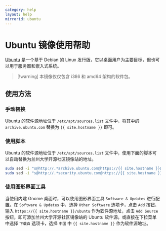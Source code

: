 ```yaml
---
category: help
layout: help
mirrorid: ubuntu
---
```


# Ubuntu 镜像使用帮助

[Ubuntu](https://ubuntu.com/) 是一个基于 Debian 的 Linux 发行版，它以桌面用户为主要目标，但也可以用于服务器和嵌入式系统。

> [!warning] 本镜像仅仅包含 i386 和 amd64 架构的软件包。

## 使用方法

<!-- tabs:start -->

### **手动替换**

Ubuntu 的软件源地址位于 `/etc/apt/sources.list` 文件中，将其中的 `archive.ubuntu.com` 替换为 `{{ site.hostname }}` 即可。

### **使用脚本**

Ubuntu 的软件源地址位于 `/etc/apt/sources.list` 文件中，使用下面的脚本可以自动替换为兰州大学开源社区镜像站的地址。

```bash
sudo sed -i "s@http://.*archive.ubuntu.com@https://{{ site.hostname }}@g" /etc/apt/sources.list
sudo sed -i "s@http://.*security.ubuntu.com@https://{{ site.hostname }}@g" /etc/apt/sources.list
```

### **使用图形界面工具**

当使用内建 Gnome 桌面时，可以使用图形界面工具 `Software & Updates` 进行配置。在 `Software & Updates` 中，选择 `Other Software` 选项卡，点击 `Add` 按钮，输入 `https://{{ site.hostname }}/ubuntu` 作为软件源地址，点击 `Add Source` 按钮，即可添加兰州大学开源社区镜像站的 Ubuntu 软件源。或直接在下拉菜单中选择 `下载自` 选项卡，选择 `中国` 中 `{{ site.hostname }}` 作为软件源地址。

<!-- tabs:end -->
